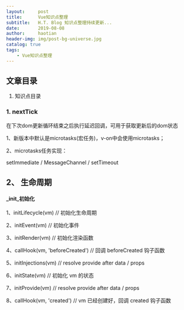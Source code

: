 ```yaml
---
layout:     post
title:      Vue知识点整理
subtitle:   H.T. Blog 知识点整理持续更新...
date:       2019-08-08
author:     haotian
header-img: img/post-bg-universe.jpg
catalog: true
tags:
    - Vue知识点整理
---
```


## 文章目录
1. 知识点目录

### 1. nextTick
在下次dom更新循环结束之后执行延迟回调，可用于获取更新后的dom状态

1、新版本中默认是microtasks(宏任务)，v-on中会使用microtasks；

2、microtasks任务实现：

setImmediate / MessageChannel / setTimeout

## 2、 生命周期
####  _init_初始化
1、initLifecycle(vm)   // 初始化生命周期

2、initEvent(vm)   // 初始化事件

3、initRender(vm)   // 初始化渲染函数

4、callHook(vm, 'beforeCreated')   // 回调 beforeCreated 钩子函数

5、initInjections(vm)   // resolve  provide  after  data / props

6、initState(vm)   // 初始化 vm 的状态

7、initProvide(vm)   // resolve  provide  after  data / props

8、callHook(vm, 'created')   // vm 已经创建好，回调 created 钩子函数